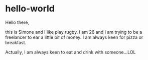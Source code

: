 # hello-world

Hello there,

this is Simone and I like play rugby. I am 26 and I am trying to be a freelancer to ear a little bit of money.
I am always keen for pizza or breakfast.

Actually, I am always keen to eat and drink with someone...LOL
